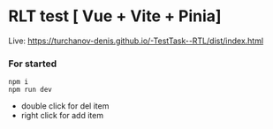 # RLT test [ Vue + Vite + Pinia]

Live: https://turchanov-denis.github.io/-TestTask--RTL/dist/index.html

### For started

    npm i
    npm run dev


- double click for del item
- right click for add item
